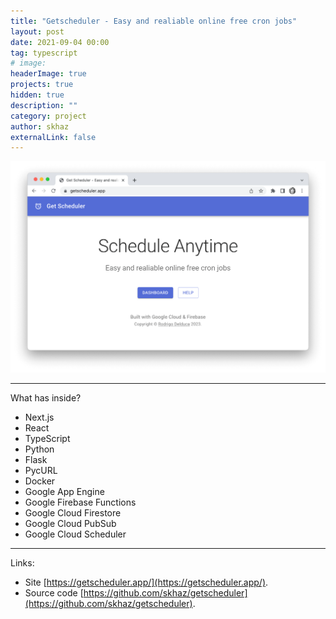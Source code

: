 ```yaml
---
title: "Getscheduler - Easy and realiable online free cron jobs"
layout: post
date: 2021-09-04 00:00
tag: typescript
# image:
headerImage: true
projects: true
hidden: true
description: ""
category: project
author: skhaz
externalLink: false
---
```


![Screenshot](/assets/getscheduler.png)

---

What has inside?

-   Next.js
-   React
-   TypeScript
-   Python
-   Flask
-   PycURL
-   Docker
-   Google App Engine
-   Google Firebase Functions
-   Google Cloud Firestore
-   Google Cloud PubSub
-   Google Cloud Scheduler

---

Links:

-   Site [https://getscheduler.app/](https://getscheduler.app/).
-   Source code [https://github.com/skhaz/getscheduler](https://github.com/skhaz/getscheduler).

